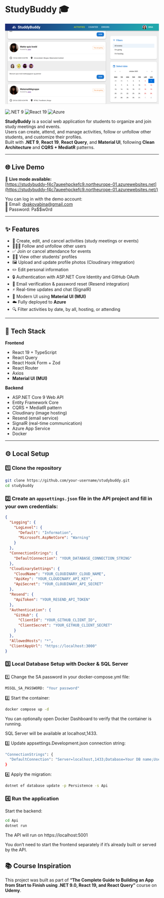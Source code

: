 # StudyBuddy 🎓

![StudyBuddy Screenshot](images/SB.png)  

![.NET 9](https://img.shields.io/badge/.NET-9.0-blue) ![React 19](https://img.shields.io/badge/React-19.0-brightgreen) ![Azure](https://img.shields.io/badge/Azure-Hosting-blueviolet)

**StudyBuddy** is a social web application for students to organize and join study meetings and events.  
Users can create, attend, and manage activities, follow or unfollow other students, and customize their profiles.  
Built with **.NET 9**, **React 19**, **React Query**, and **Material UI**, following **Clean Architecture** and **CQRS + MediatR** patterns.

---

## 🌐 Live Demo

🔗 **Live mode available:**  
[https://studybuddy-f4c7aueehpckefc9.northeurope-01.azurewebsites.net](https://studybuddy-f4c7aueehpckefc9.northeurope-01.azurewebsites.net/)

You can log in with the demo account:  
📧 Email: dyakovabina@gmail.com  
🔑 Password: Pa$$w0rd

---

## ✨ Features

- 📅 Create, edit, and cancel activities (study meetings or events)  
- 🧑‍🤝‍🧑 Follow and unfollow other users  
- ✅ Join or cancel attendance for events  
- 🧍‍♀️ View other students’ profiles  
- 🖼️ Upload and update profile photos (Cloudinary integration)  
- ✏️ Edit personal information  
- 🔒 Authentication with ASP.NET Core Identity and GitHub OAuth  
- 📧 Email verification & password reset (Resend integration)  
- ⚡ Real-time updates and chat (SignalR)  
- 🎨 Modern UI using **Material UI (MUI)**  
- ☁️ Fully deployed to **Azure**
- 🔍 Filter activities by date, by all, hosting, or attending

---

## 🧩 Tech Stack

**Frontend**
- React 19 + TypeScript  
- React Query  
- React Hook Form + Zod  
- React Router  
- Axios  
- **Material UI (MUI)**  

**Backend**
- ASP.NET Core 9 Web API  
- Entity Framework Core  
- CQRS + MediatR pattern  
- Cloudinary (image hosting)  
- Resend (email service)  
- SignalR (real-time communication)  
- Azure App Service  
- Docker  

---

## ⚙️ Local Setup
### 1️⃣ Clone the repository

```bash
git clone https://github.com/your-username/studybuddy.git
cd studybuddy
```

### 2️⃣ Create an `appsettings.json` file in the **API** project and fill in your own credentials:

```json
{
  "Logging": {
    "LogLevel": {
      "Default": "Information",
      "Microsoft.AspNetCore": "Warning"
    }
  },
  "ConnectionStrings": {
    "DefaultConnection": "YOUR_DATABASE_CONNECTION_STRING"
  },
  "CloudinarySettings": {
    "CloudName": "YOUR_CLOUDINARY_CLOUD_NAME",
    "ApiKey": "YOUR_CLOUDINARY_API_KEY",
    "ApiSecret": "YOUR_CLOUDINARY_API_SECRET"
  },
  "Resend": {
    "ApiToken": "YOUR_RESEND_API_TOKEN"
  },
  "Authentication": {
    "GitHub": {
      "ClientId": "YOUR_GITHUB_CLIENT_ID",
      "ClientSecret": "YOUR_GITHUB_CLIENT_SECRET"
    }
  },
  "AllowedHosts": "*",
  "ClientAppUrl": "https://localhost:3000"
}
````


### 3️⃣ Local Database Setup with Docker & SQL Server

1️⃣ Change the SA password in your docker-compose.yml file:

```bash
MSSQL_SA_PASSWORD: "Your password"
```

2️⃣ Start the container:

```bash
docker compose up -d
```

You can optionally open Docker Dashboard to verify that the container is running.

SQL Server will be available at localhost,1433.

3️⃣ Update appsettings.Development.json connection string:

```bash
"ConnectionStrings": {
  "DefaultConnection": "Server=localhost,1433;Database=Your DB name;User Id=sa;Password=Your password;TrustServerCertificate=True;"
}
```

4️⃣  Apply the migration:
```bash
dotnet ef database update -p Persistence -s Api
```

### 4️⃣ Run the application

Start the backend:
```bash
cd Api
dotnet run
```

The API will run on https://localhost:5001

You don’t need to start the frontend separately if it’s already built or served by the API.

##  📚 Course Inspiration

This project was built as part of **“The Complete Guide to Building an App from Start to Finish using .NET 9.0, React 19, and React Query”** course on **Udemy**.
